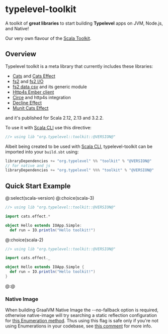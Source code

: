 # typelevel-toolkit

A toolkit of **great libraries** to start building **Typelevel** apps on JVM, Node.js, and Native!

Our very own flavour of the [Scala Toolkit].

## Overview

Typelevel toolkit is a meta library that currently includes these libraries:

- [Cats] and [Cats Effect]
- [fs2] and [fs2 I/O]
- [fs2 data csv] and its generic module
- [Http4s Ember client]
- [Circe] and http4s integration
- [Decline Effect]
- [Munit Cats Effect]

and it's published for Scala 2.12, 2.13 and 3.2.2.

To use it with [Scala CLI] use this directive:
```scala
//> using lib "org.typelevel::toolkit::@VERSION@"
```

Albeit being created to be used with [Scala CLI], typelevel-toolkit can be imported into your `build.sbt` using:
```scala
libraryDependencies += "org.typelevel" %% "toolkit" % "@VERSION@"
// for native and js
libraryDependencies += "org.typelevel" %%% "toolkit" % "@VERSION@"
```

## Quick Start Example
@:select(scala-version)
@:choice(scala-3)
```scala mdoc:reset:silent
//> using lib "org.typelevel::toolkit::@VERSION@"

import cats.effect.*

object Hello extends IOApp.Simple:
  def run = IO.println("Hello toolkit!")
```
@:choice(scala-2)
```scala mdoc:reset:silent
//> using lib "org.typelevel::toolkit::@VERSION@"

import cats.effect._

object Hello extends IOApp.Simple {
  def run = IO.println("Hello toolkit!")
}
```
@:@

### Native Image

When building GraalVM Native Image the --no-fallback option is required, otherwise native-image will try searching
a static reflection configuration for [this Enumeration method]. Thus using this flag is safe only if you're not using
Enumerations in your codebase, see [this comment] for more info.

[Scala CLI]: https://scala-cli.virtuslab.org
[Scala Toolkit]: https://github.com/VirtusLab/toolkit
[Cats]: https://typelevel.org/cats
[Cats Effect]: https://typelevel.org/cats-effect
[fs2]: https://fs2.io/#/
[fs2 I/O]: https://fs2.io/#/io
[fs2 data csv]: https://fs2-data.gnieh.org/documentation/csv/
[Http4s Ember Client]: https://http4s.org/v0.23/docs/client.html
[Circe]: https://circe.github.io/circe/
[Decline Effect]: https://ben.kirw.in/decline/effect.html
[Munit Cats Effect]: https://github.com/typelevel/munit-cats-effect

[this Enumeration method]: https://github.com/scala/scala/blob/v2.13.8/src/library/scala/Enumeration.scala#L190-L215=
[this comment]: https://github.com/typelevel/cats-effect/issues/3051#issuecomment-1167026949
